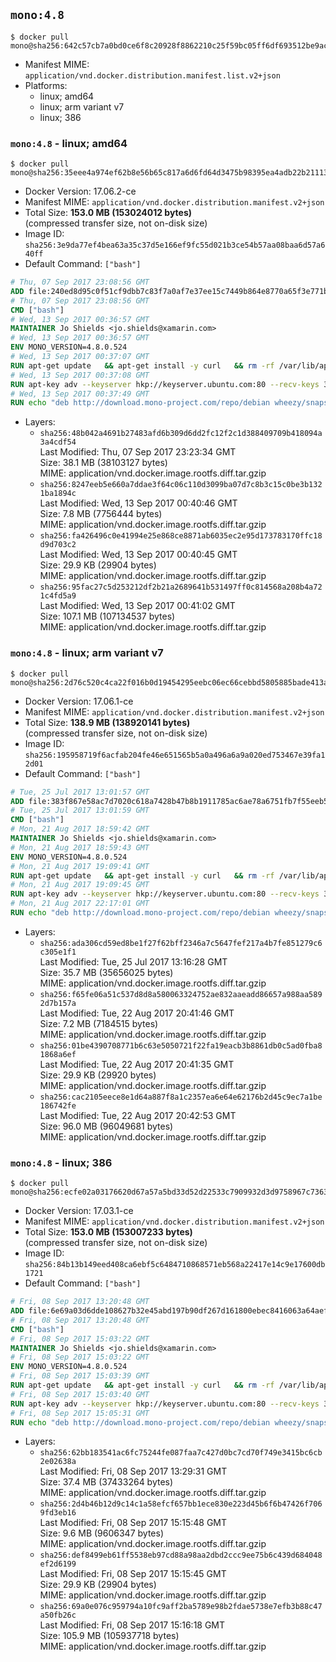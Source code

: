 ## `mono:4.8`

```console
$ docker pull mono@sha256:642c57cb7a0bd0ce6f8c20928f8862210c25f59bc05ff6df693512be9ac1a024
```

-	Manifest MIME: `application/vnd.docker.distribution.manifest.list.v2+json`
-	Platforms:
	-	linux; amd64
	-	linux; arm variant v7
	-	linux; 386

### `mono:4.8` - linux; amd64

```console
$ docker pull mono@sha256:35eee4a974ef62b8e56b65c817a6d6fd64d3475b98395ea4adb22b211134c4c9
```

-	Docker Version: 17.06.2-ce
-	Manifest MIME: `application/vnd.docker.distribution.manifest.v2+json`
-	Total Size: **153.0 MB (153024012 bytes)**  
	(compressed transfer size, not on-disk size)
-	Image ID: `sha256:3e9da77ef4bea63a35c37d5e166ef9fc55d021b3ce54b57aa08baa6d57a640ff`
-	Default Command: `["bash"]`

```dockerfile
# Thu, 07 Sep 2017 23:08:56 GMT
ADD file:240ed8d95c0f51cf9dbb7c83f7a0af7e37ee15c7449b864e8770a65f3e771b86 in / 
# Thu, 07 Sep 2017 23:08:56 GMT
CMD ["bash"]
# Wed, 13 Sep 2017 00:36:57 GMT
MAINTAINER Jo Shields <jo.shields@xamarin.com>
# Wed, 13 Sep 2017 00:36:57 GMT
ENV MONO_VERSION=4.8.0.524
# Wed, 13 Sep 2017 00:37:07 GMT
RUN apt-get update   && apt-get install -y curl   && rm -rf /var/lib/apt/lists/*
# Wed, 13 Sep 2017 00:37:08 GMT
RUN apt-key adv --keyserver hkp://keyserver.ubuntu.com:80 --recv-keys 3FA7E0328081BFF6A14DA29AA6A19B38D3D831EF
# Wed, 13 Sep 2017 00:37:49 GMT
RUN echo "deb http://download.mono-project.com/repo/debian wheezy/snapshots/$MONO_VERSION main" > /etc/apt/sources.list.d/mono-xamarin.list   && apt-get update   && apt-get install -y binutils mono-devel ca-certificates-mono fsharp mono-vbnc nuget referenceassemblies-pcl   && rm -rf /var/lib/apt/lists/* /tmp/*
```

-	Layers:
	-	`sha256:48b042a4691b27483afd6b309d6dd2fc12f2c1d388409709b418094a3a4cdf54`  
		Last Modified: Thu, 07 Sep 2017 23:23:34 GMT  
		Size: 38.1 MB (38103127 bytes)  
		MIME: application/vnd.docker.image.rootfs.diff.tar.gzip
	-	`sha256:8247eeb5e660a7ddae3f64c06c110d3099ba07d7c8b3c15c0be3b1321ba1894c`  
		Last Modified: Wed, 13 Sep 2017 00:40:46 GMT  
		Size: 7.8 MB (7756444 bytes)  
		MIME: application/vnd.docker.image.rootfs.diff.tar.gzip
	-	`sha256:fa426496c0e41994e25e868ce8871ab6035ec2e95d173783170ffc18d9d703c2`  
		Last Modified: Wed, 13 Sep 2017 00:40:45 GMT  
		Size: 29.9 KB (29904 bytes)  
		MIME: application/vnd.docker.image.rootfs.diff.tar.gzip
	-	`sha256:95fac27c5d253212df2b21a2689641b531497ff0c814568a208b4a721c4fd5a9`  
		Last Modified: Wed, 13 Sep 2017 00:41:02 GMT  
		Size: 107.1 MB (107134537 bytes)  
		MIME: application/vnd.docker.image.rootfs.diff.tar.gzip

### `mono:4.8` - linux; arm variant v7

```console
$ docker pull mono@sha256:2d76c520c4ca22f016b0d19454295eebc06ec66cebbd5805885bade413a1e498
```

-	Docker Version: 17.06.1-ce
-	Manifest MIME: `application/vnd.docker.distribution.manifest.v2+json`
-	Total Size: **138.9 MB (138920141 bytes)**  
	(compressed transfer size, not on-disk size)
-	Image ID: `sha256:195958719f6acfab204fe46e651565b5a0a496a6a9a020ed753467e39fa12d01`
-	Default Command: `["bash"]`

```dockerfile
# Tue, 25 Jul 2017 13:01:57 GMT
ADD file:383f867e58ac7d7020c618a7428b47b8b1911785ac6ae78a6751fb7f55eeb5c2 in / 
# Tue, 25 Jul 2017 13:01:59 GMT
CMD ["bash"]
# Mon, 21 Aug 2017 18:59:42 GMT
MAINTAINER Jo Shields <jo.shields@xamarin.com>
# Mon, 21 Aug 2017 18:59:43 GMT
ENV MONO_VERSION=4.8.0.524
# Mon, 21 Aug 2017 19:09:41 GMT
RUN apt-get update   && apt-get install -y curl   && rm -rf /var/lib/apt/lists/*
# Mon, 21 Aug 2017 19:09:45 GMT
RUN apt-key adv --keyserver hkp://keyserver.ubuntu.com:80 --recv-keys 3FA7E0328081BFF6A14DA29AA6A19B38D3D831EF
# Mon, 21 Aug 2017 22:17:01 GMT
RUN echo "deb http://download.mono-project.com/repo/debian wheezy/snapshots/$MONO_VERSION main" > /etc/apt/sources.list.d/mono-xamarin.list   && apt-get update   && apt-get install -y binutils mono-devel ca-certificates-mono fsharp mono-vbnc nuget referenceassemblies-pcl   && rm -rf /var/lib/apt/lists/* /tmp/*
```

-	Layers:
	-	`sha256:ada306cd59ed8be1f27f62bff2346a7c5647fef217a4b7fe851279c6c305e1f1`  
		Last Modified: Tue, 25 Jul 2017 13:16:28 GMT  
		Size: 35.7 MB (35656025 bytes)  
		MIME: application/vnd.docker.image.rootfs.diff.tar.gzip
	-	`sha256:f65fe06a51c537d8d8a580063324752ae832aaeadd86657a988aa5892d7b157a`  
		Last Modified: Tue, 22 Aug 2017 20:41:46 GMT  
		Size: 7.2 MB (7184515 bytes)  
		MIME: application/vnd.docker.image.rootfs.diff.tar.gzip
	-	`sha256:01be4390708771b6c63e5050721f22fa19eacb3b8861db0c5ad0fba81868a6ef`  
		Last Modified: Tue, 22 Aug 2017 20:41:35 GMT  
		Size: 29.9 KB (29920 bytes)  
		MIME: application/vnd.docker.image.rootfs.diff.tar.gzip
	-	`sha256:cac2105eece8e1d64a887f8a1c2357ea6e64e62176b2d45c9ec7a1be186742fe`  
		Last Modified: Tue, 22 Aug 2017 20:42:53 GMT  
		Size: 96.0 MB (96049681 bytes)  
		MIME: application/vnd.docker.image.rootfs.diff.tar.gzip

### `mono:4.8` - linux; 386

```console
$ docker pull mono@sha256:ecfe02a03176620d67a57a5bd33d52d22533c7909932d3d9758967c7363f02fa
```

-	Docker Version: 17.03.1-ce
-	Manifest MIME: `application/vnd.docker.distribution.manifest.v2+json`
-	Total Size: **153.0 MB (153007233 bytes)**  
	(compressed transfer size, not on-disk size)
-	Image ID: `sha256:84b13b149eed408ca6ebf5c6484710868571eb568a22417e14c9e17600db1721`
-	Default Command: `["bash"]`

```dockerfile
# Fri, 08 Sep 2017 13:20:48 GMT
ADD file:6e69a03d6dde108627b32e45abd197b90df267d161800ebec8416063a64aef06 in / 
# Fri, 08 Sep 2017 13:20:48 GMT
CMD ["bash"]
# Fri, 08 Sep 2017 15:03:22 GMT
MAINTAINER Jo Shields <jo.shields@xamarin.com>
# Fri, 08 Sep 2017 15:03:22 GMT
ENV MONO_VERSION=4.8.0.524
# Fri, 08 Sep 2017 15:03:39 GMT
RUN apt-get update   && apt-get install -y curl   && rm -rf /var/lib/apt/lists/*
# Fri, 08 Sep 2017 15:03:40 GMT
RUN apt-key adv --keyserver hkp://keyserver.ubuntu.com:80 --recv-keys 3FA7E0328081BFF6A14DA29AA6A19B38D3D831EF
# Fri, 08 Sep 2017 15:05:31 GMT
RUN echo "deb http://download.mono-project.com/repo/debian wheezy/snapshots/$MONO_VERSION main" > /etc/apt/sources.list.d/mono-xamarin.list   && apt-get update   && apt-get install -y binutils mono-devel ca-certificates-mono fsharp mono-vbnc nuget referenceassemblies-pcl   && rm -rf /var/lib/apt/lists/* /tmp/*
```

-	Layers:
	-	`sha256:62bb183541ac6fc75244fe087faa7c427d0bc7cd70f749e3415bc6cb2e02638a`  
		Last Modified: Fri, 08 Sep 2017 13:29:31 GMT  
		Size: 37.4 MB (37433264 bytes)  
		MIME: application/vnd.docker.image.rootfs.diff.tar.gzip
	-	`sha256:2d4b46b12d9c14c1a58efcf657bb1ece830e223d45b6f6b47426f7069fd3eb16`  
		Last Modified: Fri, 08 Sep 2017 15:15:48 GMT  
		Size: 9.6 MB (9606347 bytes)  
		MIME: application/vnd.docker.image.rootfs.diff.tar.gzip
	-	`sha256:def8499eb61ff5538eb97cd88a98aa2dbd2ccc9ee75b6c439d684048ef2d6199`  
		Last Modified: Fri, 08 Sep 2017 15:15:45 GMT  
		Size: 29.9 KB (29904 bytes)  
		MIME: application/vnd.docker.image.rootfs.diff.tar.gzip
	-	`sha256:69a0e076c959794a10fc9aff2ba5789e98b2fdae5738e7efb3b88c47a50fb26c`  
		Last Modified: Fri, 08 Sep 2017 15:16:18 GMT  
		Size: 105.9 MB (105937718 bytes)  
		MIME: application/vnd.docker.image.rootfs.diff.tar.gzip
